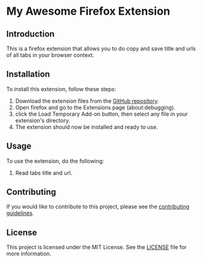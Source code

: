  <h1>My Awesome Firefox Extension</h1>

<h2>Introduction</h2>
<p>This is a firefox extension that allows you to do copy and save title and urls of all tabs in your browser context.</p>
<h2>Installation</h2>
<p>To install this extension, follow these steps:</p>
<ol>
  <li>Download the extension files from the <a href="https://github.com/alwaz-shahid/extension-firefox-get-tabs">GitHub repository</a>.</li>
  <li>Open firefox and go to the Extensions page (about:debugging).</li>
  <li>click the Load Temporary Add-on button, then select any file in your extension's directory.</li>
  <li>The extension should now be installed and ready to use.</li>
</ol>
<h2>Usage</h2>
<p>To use the extension, do the following:</p>
<ol>
  <li>Read tabs title and url.</li>
</ol>
<h2>Contributing</h2>
<p>If you would like to contribute to this project, please see the <a href="https://github.com/alwaz-shahid//extension-firefox-get-tabs/blob/master/CONTRIBUTING.md">contributing guidelines</a>.</p>
<h2>License</h2>
<p>This project is licensed under the MIT License. See the <a href="https://github.com/alwaz-shahid//extension-firefox-get-tabs/blob/master/LICENSE">LICENSE</a> file for more information.</p>
